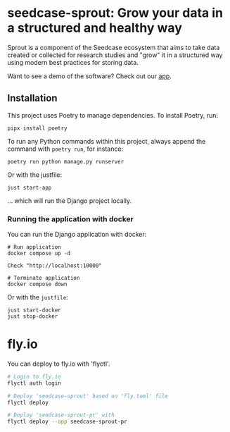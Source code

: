 # seedcase-sprout: Grow your data in a structured and healthy way

Sprout is a component of the Seedcase ecosystem that aims to take data created or collected for research studies and "grow" it in a structured way using modern best practices for storing data.

Want to see a demo of the software? Check out our [app](https://seedcase-sprout.fly.dev/).

## Installation

This project uses Poetry to manage dependencies. To install Poetry, run:

```
pipx install poetry
```

To run any Python commands within this project, always append the command with `poetry run`, for instance:

```
poetry run python manage.py runserver
```
Or with the justfile:

```
just start-app
```
... which will run the Django project locally.


### Running the application with docker

You can run the Django application with docker:

```
# Run application
docker compose up -d

Check "http://localhost:10000"

# Terminate application
docker compose down
```

Or with the `justfile`:

```
just start-docker
just stop-docker
```

# fly.io
You can deploy to fly.io with 'flyctl'.

```bash
# Login to fly.io
flyctl auth login

# Deploy 'seedcase-sprout' based on 'fly.toml' file
flyctl deploy

# Deploy 'seedcase-sprout-pr' with
flyctl deploy --app seedcase-sprout-pr
```
